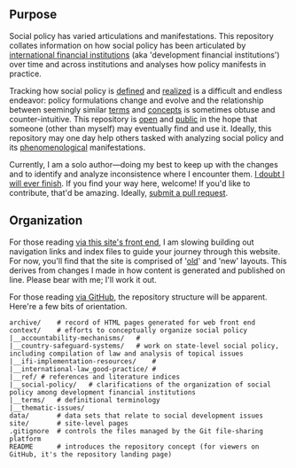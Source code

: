 ## Purpose

Social policy has varied articulations and manifestations. This repository collates information on how social policy has been articulated by [international financial institutions](http://applied-anthro.com/terms/ifi/) (aka 'development financial institutions') over time and across institutions and analyses how policy manifests  in practice. 

Tracking how social policy is [defined](http://applied-anthro.com/context/) and [realized](https://github.com/aaronkyle/social-development/tree/master/context/thematic-issues/) is a difficult and endless endeavor: policy formulations change and evolve and the relationship between seemingly similar [terms](http://applied-anthro.com/category/terminology.html) and [concepts](https://github.com/aaronkyle/social-development/tree/master/context) is sometimes obtuse and counter-intuitive. This repository is [open](./license.md) and [public](https://github.com/aaronkyle/social-development) in the hope that someone (other than myself) may eventually find and use it. Ideally, this repository may one day help others tasked with analyzing social policy and its [phenomenological](https://en.wikipedia.org/wiki/Phenomenology_(philosophy)) manifestations. 

Currently, I am a solo author&mdash;doing my best to keep up with the changes and to identify and analyze inconsistence where I encounter them. [I doubt I will ever finish](./disclaimer.md). If you find your way here, welcome!  If you'd like to contribute, that'd be amazing. Ideally, [submit a pull request](https://help.github.com/articles/about-pull-requests/).


## Organization

For those reading [via this site's front end](http://applied-anthro.com/), I am slowing building out navigation links and index files to guide your journey through this website.  For now, you'll find that the site is comprised of '[old](http://applied-anthro.com/terms/social-policy/)' and 'new' layouts.  This derives from changes I made in how content is generated and published on line.  Please bear with me; I'll work it out.

For those reading [via GitHub](https://github.com/aaronkyle/social-development), the repository structure will be apparent.  Here're a few bits of orientation.

```
archive/	# record of HTML pages generated for web front end
context/	# efforts to conceptually organize social policy
|__accountability-mechanisms/	# 
|__country-safeguard-systems/	# work on state-level social policy, including compilation of law and analysis of topical issues
|__ifi-implementation-resources/	# 
|__international-law_good-practice/	# 
|__ref/	# references and literature indices
|__social-policy/	# clarifications of the organization of social policy among development financial institutions
|__terms/	# definitional terminology
|__thematic-issues/
data/		# data sets that relate to social development issues
site/		# site-level pages
.gitignore	# controls the files managed by the Git file-sharing platform
README		# introduces the repository concept (for viewers on GitHub, it's the repository landing page) 

```



